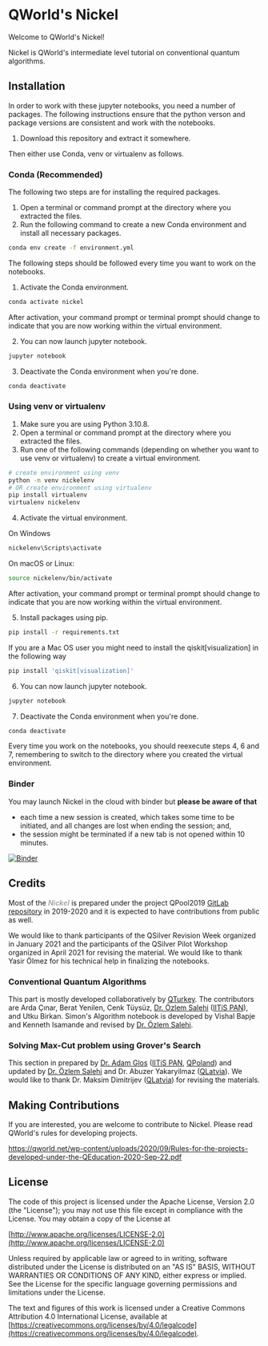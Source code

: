 # QWorld's Nickel
Welcome to QWorld's Nickel!


Nickel is QWorld's intermediate level tutorial on conventional quantum algorithms.

## Installation

In order to work with these jupyter notebooks, you need a number of packages. The following instructions ensure that the python verson and package versions are consistent and work with the notebooks.

1. Download this repository and extract it somewhere.

Then either use Conda, venv or virtualenv as follows.

### Conda (Recommended)

The following two steps are for installing the required packages.

1. Open a terminal or command prompt at the directory where you extracted the files.
2. Run the following command to create a new Conda environment and install all necessary packages.

```bash
conda env create -f environment.yml
```

The following steps should be followed every time you want to work on the notebooks.

1. Activate the Conda environment.

```bash
conda activate nickel
```

After activation, your command prompt or terminal prompt should change to indicate that you are now working within the virtual environment. 

2. You can now launch jupyter notebook.

```bash
jupyter notebook
```

3. Deactivate the Conda environment when you're done.

```bash
conda deactivate
```


### Using venv or virtualenv

1. Make sure you are using Python 3.10.8.
2. Open a terminal or command prompt at the directory where you extracted the files.
3. Run one of the following commands (depending on whether you want to use venv or virtualenv) to create a virtual environment.

```bash
# create environment using venv
python -m venv nickelenv
# OR create environment using virtualenv
pip install virtualenv
virtualenv nickelenv
```

4. Activate the virtual environment.

On Windows
```bash
nickelenv\Scripts\activate
```

On macOS or Linux:
```bash
source nickelenv/bin/activate
```

After activation, your command prompt or terminal prompt should change to indicate that you are now working within the virtual environment.

5. Install packages using pip. 

```bash
pip install -r requirements.txt
```

If you are a Mac OS user you might need to install the qiskit[visualization] in the following way
```bash
pip install 'qiskit[visualization]'
```

6. You can now launch jupyter notebook.

```bash
jupyter notebook
```

7. Deactivate the Conda environment when you're done.

```bash
conda deactivate
```

Every time you work on the notebooks, you should reexecute steps 4, 6 and 7, remembering to switch to the directory where you created the virtual environment.

### Binder 

You may launch Nickel in the cloud with binder but **please be aware of that**
- each time a new session is created, which takes some time to be initiated, and all changes are lost when ending the session; and,
- the session might be terminated if a new tab is not opened within 10 minutes.

[![Binder](https://mybinder.org/badge_logo.svg)](https://mybinder.org/v2/gl/qworld%2Fnickel/HEAD?urlpath=lab/tree/content.ipynb) 

## Credits

Most of the <font style="color: #A9A9A9;"><b><i>Nickel</i></b></font> is prepared under the project QPool2019 [GitLab repository](https://gitlab.com/qkitchen/qpool2019) in 2019-2020 and it is expected to have contributions from public as well. 

We would like to thank participants of the QSilver Revision Week organized in January 2021 and the participants of the QSilver Pilot Workshop organized in April 2021 for revising the material. We would like to thank Yasir Ölmez for his technical help in finalizing the notebooks.


### Conventional Quantum Algorithms

This part is mostly developed collaboratively by <a href="https://qworld.net/qturkey/" target="_blank">QTurkey</a>. The contributors are Arda Çınar, Berat Yenilen, Cenk Tüysüz, <a href="https://www.cmpe.boun.edu.tr/~ozlem.salehi/" target="_blank">Dr. Özlem Salehi</a> ([IITiS PAN](https://iitis.pl/en/)), and Utku Birkan. Simon's Algorithm notebook is developed by Vishal Bapje and Kenneth Isamande and revised by <a href="https://www.cmpe.boun.edu.tr/~ozlem.salehi/" target="_blank">Dr. Özlem Salehi</a>. 

### Solving Max-Cut problem using Grover's Search

This section in prepared by [Dr. Adam Glos](https://iitis.pl/en/person/aglos) ([IITiS PAN](https://iitis.pl/en/), [QPoland](https://qworld.net/qpoland/)) and updated by <a href="https://www.cmpe.boun.edu.tr/~ozlem.salehi/" target="_blank">Dr. Özlem Salehi</a> and Dr. Abuzer Yakaryilmaz (<a href="https://qworld.net/qlatvia/" target="_blank">QLatvia</a>). We would like to thank Dr. Maksim Dimitrijev (<a href="http://qworld.lu.lv/index.php/qlatvia/" target="_blank">QLatvia</a>) for revising the materials.

## Making Contributions

If you are interested, you are welcome to contribute to Nickel. Please read QWorld's rules for developing projects.

https://qworld.net/wp-content/uploads/2020/09/Rules-for-the-projects-developed-under-the-QEducation-2020-Sep-22.pdf

## License

The code of this project is licensed under the Apache License, Version 2.0
(the "License"); you may not use this file except in compliance with the License.
You may obtain a copy of the License at

   [http://www.apache.org/licenses/LICENSE-2.0](http://www.apache.org/licenses/LICENSE-2.0)

Unless required by applicable law or agreed to in writing, software
distributed under the License is distributed on an "AS IS" BASIS,
WITHOUT WARRANTIES OR CONDITIONS OF ANY KIND, either express or implied.
See the License for the specific language governing permissions and
limitations under the License.

The text and figures of this work is licensed under a Creative Commons Attribution 4.0 International License, available at [https://creativecommons.org/licenses/by/4.0/legalcode](https://creativecommons.org/licenses/by/4.0/legalcode).

